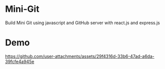 # Mini-Git
Build Mini Git using javascript and GitHub server with react.js and express.js 

# Demo

https://github.com/user-attachments/assets/29f4316d-33b6-47ad-a6da-39fcfe4a945e

